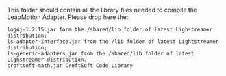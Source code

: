 This folder should contain all the library files needed to compile the LeapMotion Adapter. Please drop here the:

    log4j-1.2.15.jar form the /shared/lib folder of latest Lighstreamer distribution;
    ls-adapter-interface.jar from the /lib folder of latest Lightstreamer distribution;
    ls-generic-adapters.jar from the /shared/lib folder of latest Lighstreamer distribution.
    croftsoft-math.jar CroftSoft Code Library